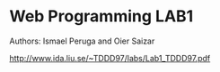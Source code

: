 # Web Programming LAB1
Authors: Ismael Peruga and Oier Saizar

http://www.ida.liu.se/~TDDD97/labs/Lab1_TDDD97.pdf
